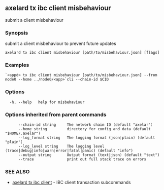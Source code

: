 ## axelard tx ibc client misbehaviour

submit a client misbehaviour

### Synopsis

submit a client misbehaviour to prevent future updates

```
axelard tx ibc client misbehaviour [path/to/misbehaviour.json] [flags]
```

### Examples

```
`<appd> tx ibc client misbehaviour [path/to/misbehaviour.json] --from node0 --home ../node0/<app>`cli --chain-id $CID
```

### Options

```
  -h, --help   help for misbehaviour
```

### Options inherited from parent commands

```
      --chain-id string     The network chain ID (default "axelar")
      --home string         directory for config and data (default "$HOME/.axelar")
      --log_format string   The logging format (json|plain) (default "plain")
      --log_level string    The logging level (trace|debug|info|warn|error|fatal|panic) (default "info")
      --output string       Output format (text|json) (default "text")
      --trace               print out full stack trace on errors
```

### SEE ALSO

- [axelard tx ibc client](/cli-docs/v0_31_2/axelard_tx_ibc_client) - IBC client transaction subcommands
